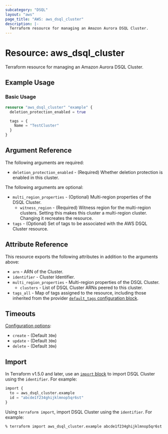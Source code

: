 ```yaml
---
subcategory: "DSQL"
layout: "aws"
page_title: "AWS: aws_dsql_cluster"
description: |-
  Terraform resource for managing an Amazon Aurora DSQL Cluster.
---
```


# Resource: aws_dsql_cluster

Terraform resource for managing an Amazon Aurora DSQL Cluster.

## Example Usage

### Basic Usage

```terraform
resource "aws_dsql_cluster" "example" {
  deletion_protection_enabled = true

  tags = {
    Name = "TestCluster"
  }
}
```

## Argument Reference

The following arguments are required:

* `deletion_protection_enabled` - (Required) Whether deletion protection is enabled in this cluster.

The following arguments are optional:

* `multi_region_properties` - (Optional) Multi-region properties of the DSQL Cluster.
    * `witness_region` - (Required) Witness region for the multi-region clusters. Setting this makes this cluster a multi-region cluster. Changing it recreates the resource.
* `tags` - (Optional) Set of tags to be associated with the AWS DSQL Cluster resource.

## Attribute Reference

This resource exports the following attributes in addition to the arguments above:

* `arn` - ARN of the Cluster.
* `identifier` - Cluster Identifier.
* `multi_region_properties` - Multi-region properties of the DSQL Cluster.
    * `clusters` - List of DSQL Cluster ARNs peered to this cluster.
* `tags_all` - Map of tags assigned to the resource, including those inherited from the provider [`default_tags` configuration block](/docs/providers/aws/index.html#default_tags-configuration-block).

## Timeouts

[Configuration options](https://developer.hashicorp.com/terraform/language/resources/syntax#operation-timeouts):

* `create` - (Default `30m`)
* `update` - (Default `30m`)
* `delete` - (Default `30m`)

## Import

In Terraform v1.5.0 and later, use an [`import` block](https://developer.hashicorp.com/terraform/language/import) to import DSQL Cluster using the `identifier`. For example:

```terraform
import {
  to = aws_dsql_cluster.example
  id = "abcde1f234ghijklmnop5qr6st"
}
```

Using `terraform import`, import DSQL Cluster using the `identifier`. For example:

```console
% terraform import aws_dsql_cluster.example abcde1f234ghijklmnop5qr6st
```
